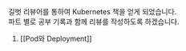 길벗 리뷰어를 통하여 Kubernetes 책을 얻게 되었습니다.   
파트 별로 공부 기록과 함께 리뷰를 작성하도록 하겠습니다.   
   
1. [[Pod와 Deployment]]